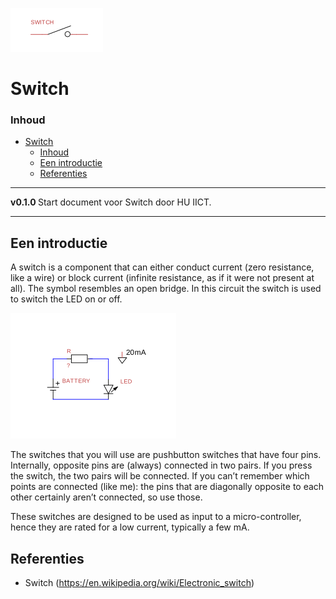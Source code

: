 ![logo](./img/Switch.svg) [](logo-id)

# Switch[](title-id)

### Inhoud[](toc-id)

- [Switch](#switch)
    - [Inhoud](#inhoud)
  - [Een introductie](#een-introductie)
  - [Referenties](#referenties)

---

**v0.1.0 [](version-id)** Start document voor Switch door HU IICT[](author-id).

---

## Een introductie

A switch is a component that can either conduct current (zero resistance, like a wire) or block current (infinite resistance, as if it were not present at all). The symbol resembles an open bridge. In this circuit the switch is used to switch the LED on or off.

![Switching a LED](../LED/img/LED_circuit.svg)

The switches that you will use are pushbutton switches that have four pins. Internally, opposite pins are (always) connected in two pairs. If you press the switch, the two pairs will be connected. If you can’t remember which points are connected (like me): the pins that are diagonally opposite to each other certainly aren’t connected, so use those.

These switches are designed to be used as input to a micro-controller, hence they are rated for a low current, typically a few mA.


## Referenties
- Switch (<https://en.wikipedia.org/wiki/Electronic_switch>)